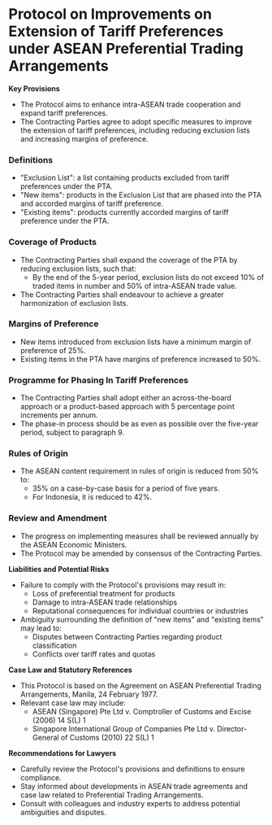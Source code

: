 **Protocol on Improvements on Extension of Tariff Preferences under ASEAN Preferential Trading Arrangements**
=====================================================================================================

**Key Provisions**

*   The Protocol aims to enhance intra-ASEAN trade cooperation and expand tariff preferences.
*   The Contracting Parties agree to adopt specific measures to improve the extension of tariff preferences, including reducing exclusion lists and increasing margins of preference.

### Definitions

*   "Exclusion List": a list containing products excluded from tariff preferences under the PTA.
*   "New items": products in the Exclusion List that are phased into the PTA and accorded margins of tariff preference.
*   "Existing items": products currently accorded margins of tariff preference under the PTA.

### Coverage of Products

*   The Contracting Parties shall expand the coverage of the PTA by reducing exclusion lists, such that:
    *   By the end of the 5-year period, exclusion lists do not exceed 10% of traded items in number and 50% of intra-ASEAN trade value.
*   The Contracting Parties shall endeavour to achieve a greater harmonization of exclusion lists.

### Margins of Preference

*   New items introduced from exclusion lists have a minimum margin of preference of 25%.
*   Existing items in the PTA have margins of preference increased to 50%.

### Programme for Phasing In Tariff Preferences

*   The Contracting Parties shall adopt either an across-the-board approach or a product-based approach with 5 percentage point increments per annum.
*   The phase-in process should be as even as possible over the five-year period, subject to paragraph 9.

### Rules of Origin

*   The ASEAN content requirement in rules of origin is reduced from 50% to:
    *   35% on a case-by-case basis for a period of five years.
    *   For Indonesia, it is reduced to 42%.

### Review and Amendment

*   The progress on implementing measures shall be reviewed annually by the ASEAN Economic Ministers.
*   The Protocol may be amended by consensus of the Contracting Parties.

**Liabilities and Potential Risks**

*   Failure to comply with the Protocol's provisions may result in:
    *   Loss of preferential treatment for products
    *   Damage to intra-ASEAN trade relationships
    *   Reputational consequences for individual countries or industries
*   Ambiguity surrounding the definition of "new items" and "existing items" may lead to:
    *   Disputes between Contracting Parties regarding product classification
    *   Conflicts over tariff rates and quotas

**Case Law and Statutory References**

*   This Protocol is based on the Agreement on ASEAN Preferential Trading Arrangements, Manila, 24 February 1977.
*   Relevant case law may include:
    *   ASEAN (Singapore) Pte Ltd v. Comptroller of Customs and Excise (2006) 14 S(L) 1
    *   Singapore International Group of Companies Pte Ltd v. Director-General of Customs (2010) 22 S(L) 1

**Recommendations for Lawyers**

*   Carefully review the Protocol's provisions and definitions to ensure compliance.
*   Stay informed about developments in ASEAN trade agreements and case law related to Preferential Trading Arrangements.
*   Consult with colleagues and industry experts to address potential ambiguities and disputes.